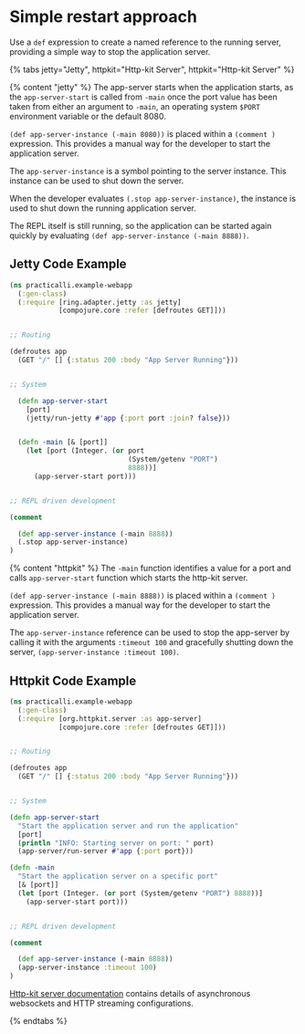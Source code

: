# Simple restart approach
Use a `def` expression to create a named reference to the running server, providing a simple way to stop the application server.

{% tabs jetty="Jetty", httpkit="Http-kit Server", httpkit="Http-kit Server" %}

{% content "jetty" %}
The app-server starts when the application starts, as the `app-server-start` is called from `-main` once the port value has been taken from either an argument to `-main`, an operating system `$PORT` environment variable or the default 8080.

`(def app-server-instance (-main 8080))` is placed within a `(comment )` expression.  This provides a manual way for the developer to start the application server.

The `app-server-instance` is a symbol pointing to the server instance.  This instance can be used to shut down the server.

When the developer evaluates `(.stop app-server-instance)`, the instance is used to shut down the running application server.

The REPL itself is still running, so the application can be started again quickly by evaluating `(def app-server-instance (-main 8888))`.


## Jetty Code Example

```clojure
(ns practicalli.example-webapp
  (:gen-class)
  (:require [ring.adapter.jetty :as jetty]
            [compojure.core :refer [defroutes GET]]))


;; Routing

(defroutes app
  (GET "/" [] {:status 200 :body "App Server Running"}))


;; System

  (defn app-server-start
    [port]
    (jetty/run-jetty #'app {:port port :join? false}))


  (defn -main [& [port]]
    (let [port (Integer. (or port
                             (System/getenv "PORT")
                             8888))]
      (app-server-start port)))


;; REPL driven development

(comment

  (def app-server-instance (-main 8888))
  (.stop app-server-instance)
)
```


{% content "httpkit" %}
The `-main` function identifies a value for a port and calls `app-server-start` function which starts the http-kit server.

`(def app-server-instance (-main 8888))` is placed within a `(comment )` expression.  This provides a manual way for the developer to start the application server.

The `app-server-instance` reference can be used to stop the app-server by calling it with the arguments `:timeout 100` and gracefully shutting down the server, `(app-server-instance :timeout 100)`.

## Httpkit Code Example

```clojure
(ns practicalli.example-webapp
  (:gen-class)
  (:require [org.httpkit.server :as app-server]
            [compojure.core :refer [defroutes GET]]))


;; Routing

(defroutes app
  (GET "/" [] {:status 200 :body "App Server Running"}))


;; System

(defn app-server-start
  "Start the application server and run the application"
  [port]
  (println "INFO: Starting server on port: " port)
  (app-server/run-server #'app {:port port}))

(defn -main
  "Start the application server on a specific port"
  [& [port]]
  (let [port (Integer. (or port (System/getenv "PORT") 8888))]
    (app-server-start port)))


;; REPL driven development

(comment

  (def app-server-instance (-main 8888))
  (app-server-instance :timeout 100)
)
```

[Http-kit server documentation](http://http-kit.github.io/server.html) contains details of asynchronous websockets and HTTP streaming configurations.

{% endtabs %}
